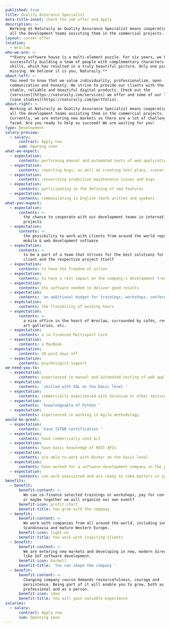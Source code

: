 ```yaml
---
published: true
title: Quality Assurance Specialist
meta-title-inset: check the job offer and apply
description: >-
  Working at Naturaily as Quality Assurance Specialist means cooperating with
  all the development teams assisting them in the commercial projects.
layout: career-offer
location:
  - Wroclaw
who-we-are: >-
  **Every software house is a multi-element puzzle. For six years, we have been
  successfully building a team of people with complementary characters and
  skills, which has resulted in a truly beautiful picture. Only one piece is
  missing. We believe it is you, Naturaily.**
about-left: >-
  You need to know that we value individuality, professionalism, open
  communication and honesty. We strive to provide our clients with the best,
  stable, reliable and beautiful digital products. Check out the
  [services](https://naturaily.com/services) we offer and some of our latest
  [case studies](https://naturaily.com/portfolio).
about-right: >-
  Working at Naturaily as Quality Assurance Specialist means cooperating with
  all the development teams assisting them in the commercial projects.
  Currently, we are entering new markets so there are a lot of challenges to be
  faced. Are you ready to help us succeed? We are waiting for you!
type: Development
salary-preview:
  - salary:
      contract: Apply now
      sum: Opening soon
what-we-expect:
  - expectation:
      contents: performing manual and automated tests of web applications and APIs
  - expectation:
      contents: reporting bugs, as well as creating test plans, scenarios and test cases
  - expectation:
      contents: researching production maintenance issues and bugs
  - expectation:
      contents: participating in the defining of new features
  - expectation:
      contents: communicating in English (both written and spoken)
what-you-expect:
  - expectation:
      contents: >-
        the chance to cooperate with our development teams in international
        projects
  - expectation:
      contents: >-
        the possibility to work with clients from around the world representing
        mobile & web development software
  - expectation:
      contents: >-
        to be a part of a team that strives for the best solutions for each
        client and the respective project itself
  - expectation:
      contents: to have the freedom of action
  - expectation:
      contents: to have a real impact on the company's development trends
  - expectation:
      contents: the software needed to deliver good results
  - expectation:
      contents: 'an additional budget for trainings, workshops, conferences, etc.'
  - expectation:
      contents: the flexibility of working hours
  - expectation:
      contents: >-
        a nice office in the heart of Wroclaw, surrounded by cafés, restaurants,
        art galleries, etc.
  - expectation:
      contents: a co-financed Multisport Card
  - expectation:
      contents: a MacBook
  - expectation:
      contents: 26 paid days off
  - expectation:
      contents: psychologist support
we-need-you-to:
  - expectation:
      contents: experienced in manual and automated testing of web applications
  - expectation:
      contents: 'skilled with SQL on the basic level '
  - expectation:
      contents: commercially experienced with Selenium or other testing framework
  - expectation:
      contents: 'knowledgeable of Python '
  - expectation:
      contents: experienced in working in Agile methodology
would-be-great:
  - expectation:
      contents: 'have ISTQB certification '
  - expectation:
      contents: have commercially used Git
  - expectation:
      contents: have basic knowledge of REST APIs
  - expectation:
      contents: are able to work with Docker on the basic level
  - expectation:
      contents: have worked for a software development company in the past
  - expectation:
      contents: can work unassisted and are ready to take matters in your hands
benefits:
  - benefit:
      benefit-content: >-
        We can co-finance selected trainings or workshops, pay for conferences,
        or maybe together we will organize our own event?
      benefit-icon: profit-chart
      benefit-title: You grow with the company
  - benefit:
      benefit-content: >-
        We work with companies from all around the world, including innovative
        Scandinavia and mature Western Europe.
      benefit-icon: light-on
      benefit-title: You work with inspiring clients
  - benefit:
      benefit-content: >-
        We are entering new markets and developing in new, modern directions,
        like IoT software development.
      benefit-icon: barbell
      benefit-title: 'You can shape the company '
  - benefit:
      benefit-content: >-
        Changing company course demands resourcefulness, courage and
        persistence. Being part of it will enable you to grow, both as a
        professional and as a person.
      benefit-icon: idea
      benefit-title: You will gain valuable experience
salaries:
  - salary:
      contract: Apply now
      sum: Openning soon
---
```


